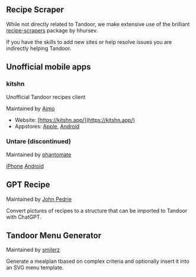## Recipe Scraper

While not directly related to Tandoor, we make extensive use of the brilliant [recipe-scrapers](https://github.com/hhursev/recipe-scrapers)
package by hhursev.

If you have the skills to add new sites or help resolve issues you are indirectly helping Tandoor.

## Unofficial mobile apps

### kitshn

Unofficial Tandoor recipes client

Maintained by [Aimo](https://github.com/aimok04/kitshn)

- Website: [https://kitshn.app/](https://kitshn.app/)
- Appstores: [Apple](https://apps.apple.com/us/app/kitshn-for-tandoor/id6740168361), [Android](https://play.google.com/store/apps/details?id=de.kitshn.android)



### Untare (discontinued)

Maintained by [phantomate](https://github.com/phantomate/Untare)

[iPhone](https://apps.apple.com/nl/app/untare/id6448643329?l=en&platform=iphone)
[Android](https://play.google.com/store/apps/details?id=unofficial.tandoor.recipes)

## GPT Recipe

Maintained by [John Pedrie](https://github.com/jdpedrie/gpt-recipe)

Convert pictures of recipes to a structure that can be imported to Tandoor with ChatGPT.

## Tandoor Menu Generator

Maintained by [smilerz](https://github.com/smilerz/tandoor-menu-generator)

Generate a mealplan tbased on complex criteria and optionally insert it into an SVG menu template.
